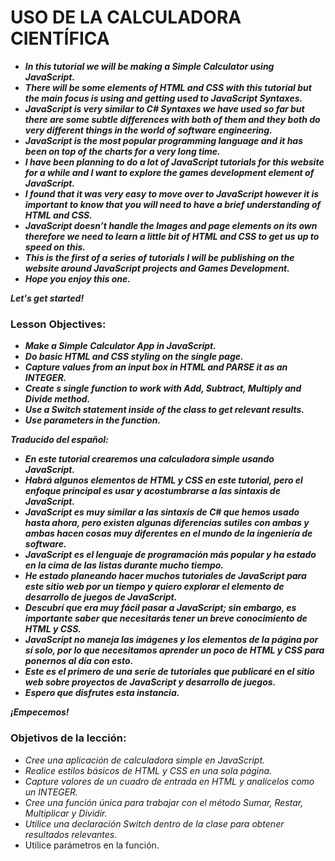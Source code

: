 # USO DE LA CALCULADORA CIENTÍFICA

- **_In this tutorial we will be making a Simple Calculator using JavaScript._**
- **_There will be some elements of HTML and CSS with this tutorial but the main focus is using and getting used to JavaScript Syntaxes._**
- **_JavaScript is very similar to C# Syntaxes we have used so far but there are some subtle differences with both of them and they both do very different things in the world of software engineering._**
- **_JavaScript is the most popular programming language and it has been on top of the charts for a very long time._**
- **_I have been planning to do a lot of JavaScript tutorials for this website for a while and I want to explore the games development element of JavaScript._**
- **_I found that it was very easy to move over to JavaScript however it is important to know that you will need to have a brief understanding of HTML and CSS._**
- **_JavaScript doesn’t handle the Images and page elements on its own therefore we need to learn a little bit of HTML and CSS to get us up to speed on this._**
- **_This is the first of a series of tutorials I will be publishing on the website around JavaScript projects and Games Development._**
- **_Hope you enjoy this one._**

**_Let's get started!_**

### Lesson Objectives:

- **_Make a Simple Calculator App in JavaScript._**
- **_Do basic HTML and CSS styling on the single page._**
- **_Capture values from an input box in HTML and PARSE it as an INTEGER._**
- **_Create s single function to work with Add, Subtract, Multiply and Divide method._**
- **_Use a Switch statement inside of the class to get relevant results._**
- **_Use parameters in the function._**

**_Traducido del español:_**

- **_En este tutorial crearemos una calculadora simple usando JavaScript._**
- **_Habrá algunos elementos de HTML y CSS en este tutorial, pero el enfoque principal es usar y acostumbrarse a las sintaxis de JavaScript._**
- **_JavaScript es muy similar a las sintaxis de C# que hemos usado hasta ahora, pero existen algunas diferencias sutiles con ambas y ambas hacen cosas muy diferentes en el mundo de la ingeniería de software._**
- **_JavaScript es el lenguaje de programación más popular y ha estado en la cima de las listas durante mucho tiempo._**
- **_He estado planeando hacer muchos tutoriales de JavaScript para este sitio web por un tiempo y quiero explorar el elemento de desarrollo de juegos de JavaScript._**
- **_Descubrí que era muy fácil pasar a JavaScript; sin embargo, es importante saber que necesitarás tener un breve conocimiento de HTML y CSS._**
- **_JavaScript no maneja las imágenes y los elementos de la página por sí solo, por lo que necesitamos aprender un poco de HTML y CSS para ponernos al día con esto._**
- **_Este es el primero de una serie de tutoriales que publicaré en el sitio web sobre proyectos de JavaScript y desarrollo de juegos._**
- **_Espero que disfrutes esta instancia._**

**_¡Empecemos!_**

### Objetivos de la lección:

- _Cree una aplicación de calculadora simple en JavaScript._
- _Realice estilos básicos de HTML y CSS en una sola página._
- _Capture valores de un cuadro de entrada en HTML y analícelos como un INTEGER._
- _Cree una función única para trabajar con el método Sumar, Restar, Multiplicar y Dividir._
- _Utilice una declaración Switch dentro de la clase para obtener resultados relevantes._
- Utilice parámetros en la función.
